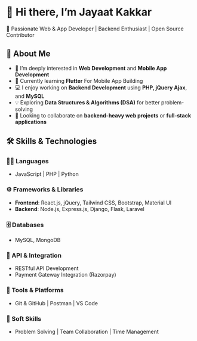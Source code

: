 # 👋 Hi there, I’m Jayaat Kakkar

🚀 Passionate Web & App Developer | Backend Enthusiast | Open Source Contributor

## 👀 About Me
- 🔧 I’m deeply interested in **Web Development** and **Mobile App Development**
- 🌱 Currently learning **Flutter** For Mobile App Building
- 💻 I enjoy working on **Backend Development** using **PHP, jQuery Ajax**, and **MySQL**
- 💡 Exploring **Data Structures & Algorithms (DSA)** for better problem-solving
- 🤝 Looking to collaborate on **backend-heavy web projects** or **full-stack applications**

## 🛠️ Skills & Technologies

### 👨‍💻 Languages
- JavaScript | PHP | Python

### ⚙️ Frameworks & Libraries
- **Frontend**: React.js, jQuery, Tailwind CSS, Bootstrap, Material UI  
- **Backend**: Node.js, Express.js, Django, Flask, Laravel

### 🗄️ Databases
- MySQL, MongoDB

### 🔗 API & Integration
- RESTful API Development  
- Payment Gateway Integration (Razorpay)

### 🧰 Tools & Platforms
- Git & GitHub | Postman | VS Code

### 🧠 Soft Skills
- Problem Solving | Team Collaboration | Time Management


<!---
JayaatKakkar/JayaatKakkar is a ✨ special ✨ repository because its `README.md` (this file) appears on your GitHub profile.
You can click the Preview link to take a look at your changes.
--->
